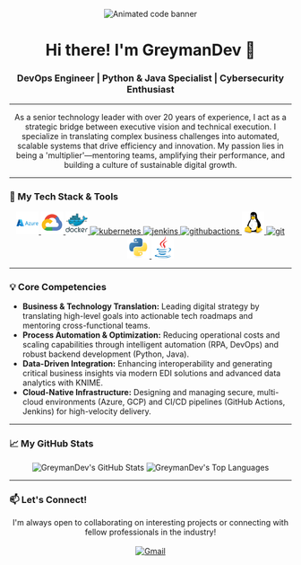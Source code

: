<p align="center">
  <img src="https://media2.giphy.com/media/v1.Y2lkPTc5MGI3NjExZG14dTRqZW5jbjhsbmtkdzNuNnN3cWFlcmtwdjR3NmhhamR0d3NwdiZlcD12MV9pbnRlcm5hbF9naWZfYnlfaWQmY3Q9Zw/FnGJfc18tDDHy/giphy.gif" width="600" alt="Animated code banner">
</p>

<h1 align="center">Hi there! I'm GreymanDev 👋</h1>
<h3 align="center">DevOps Engineer | Python & Java Specialist | Cybersecurity Enthusiast</h3>

---

<p align="center">
  As a senior technology leader with over 20 years of experience, I act as a strategic bridge between executive vision and technical execution. I specialize in translating complex business challenges into automated, scalable systems that drive efficiency and innovation. My passion lies in being a 'multiplier'—mentoring teams, amplifying their performance, and building a culture of sustainable digital growth.
</p>

---

### 🚀 My Tech Stack & Tools

<p align="center">
  <a href="https://azure.microsoft.com/en-us/" target="_blank" rel="noreferrer"> <img src="https://raw.githubusercontent.com/devicons/devicon/master/icons/azure/azure-original-wordmark.svg" alt="azure" width="40" height="40"/> </a>
  <a href="https://cloud.google.com" target="_blank" rel="noreferrer"> <img src="https://raw.githubusercontent.com/devicons/devicon/master/icons/googlecloud/googlecloud-original.svg" alt="googlecloud" width="40" height="40"/> </a>
  <a href="https://www.docker.com/" target="_blank" rel="noreferrer"> <img src="https://raw.githubusercontent.com/devicons/devicon/master/icons/docker/docker-original-wordmark.svg" alt="docker" width="40" height="40"/> </a>
  <a href="https://kubernetes.io" target="_blank" rel="noreferrer"> <img src="https://www.vectorlogo.zone/logos/kubernetes/kubernetes-icon.svg" alt="kubernetes" width="40" height="40"/> </a>
  <a href="https://www.jenkins.io" target="_blank" rel="noreferrer"> <img src="https://www.vectorlogo.zone/logos/jenkins/jenkins-icon.svg" alt="jenkins" width="40" height="40"/> </a>
  <a href="https://github.com/features/actions" target="_blank" rel="noreferrer"> <img src="https://icon.icepanel.io/Technology/svg/GitHub-Actions.svg" alt="githubactions" width="40" height="40"/> </a>
  <a href="https://www.linux.org/" target="_blank" rel="noreferrer"> <img src="https://raw.githubusercontent.com/devicons/devicon/master/icons/linux/linux-original.svg" alt="linux" width="40" height="40"/> </a>
  <a href="https://git-scm.com/" target="_blank" rel="noreferrer"> <img src="https://www.vectorlogo.zone/logos/git-scm/git-scm-icon.svg" alt="git" width="40" height="40"/> </a>
  <a href="https://www.python.org" target="_blank" rel="noreferrer"> <img src="https://raw.githubusercontent.com/devicons/devicon/master/icons/python/python-original.svg" alt="python" width="40" height="40"/> </a>
  <a href="https://www.java.com" target="_blank" rel="noreferrer"> <img src="https://raw.githubusercontent.com/devicons/devicon/master/icons/java/java-original.svg" alt="java" width="40" height="40"/> </a>
</p>

---

### 💡 Core Competencies

-   **Business & Technology Translation:** Leading digital strategy by translating high-level goals into actionable tech roadmaps and mentoring cross-functional teams.
-   **Process Automation & Optimization:** Reducing operational costs and scaling capabilities through intelligent automation (RPA, DevOps) and robust backend development (Python, Java).
-   **Data-Driven Integration:** Enhancing interoperability and generating critical business insights via modern EDI solutions and advanced data analytics with KNIME.
-   **Cloud-Native Infrastructure:** Designing and managing secure, multi-cloud environments (Azure, GCP) and CI/CD pipelines (GitHub Actions, Jenkins) for high-velocity delivery.

---

### 📈 My GitHub Stats

<p align="center">
  <img align="center" src="https://github-readme-stats.vercel.app/api?username=greymandev&show_icons=true&locale=en&theme=dracula" alt="GreymanDev's GitHub Stats" />
  <img align="center" src="https://github-readme-stats.vercel.app/api/top-langs?username=greymandev&layout=compact&locale=en&theme=dracula" alt="GreymanDev's Top Languages" />
</p>

---

### 📫 Let's Connect!

<p align="center">
  I'm always open to collaborating on interesting projects or connecting with fellow professionals in the industry!
  <br/><br/>
  <a href="mailto:greyman@elsombrerogris.com" target="_blank">
    <img src="https://img.shields.io/badge/Gmail-D14836?style=for-the-badge&logo=gmail&logoColor=white" alt="Gmail"/>
  </a>
</p>